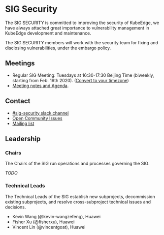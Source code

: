 # SIG Security

The SIG SECURITY is committed to improving the security of KubeEdge, we have always attached great importance to vulnerability management in KubeEdge development and maintenance.

The SIG SECURITY members will work with the security team for fixing and disclosing vulnerabilities, under the  embargo policy.

## Meetings

- Regular SIG Meeting: Tuesdays at 16:30-17:30 Beijing Time (biweekly, starting from Feb. 19th 2020). ([Convert to your timezone](https://www.thetimezoneconverter.com/?t=16%3A30&tz=GMT%2B8&))
- [Meeting notes and Agenda](https://docs.google.com/document/d/1-2sgYfsKk3zPi7ETmzTa2-bBL0O9WscG9-1K9Gp-JeM/edit#).

## Contact

- [#sig-security slack channel](https://kubeedge.slack.com)
- [Open Community Issues](https://github.com/kubeedge/community/issues)
- [Mailing list](https://groups.google.com/forum/#!forum/kubeedge)

## Leadership

### Chairs

The Chairs of the SIG run operations and processes governing the SIG.

*TODO*

### Technical Leads

The Technical Leads of the SIG establish new subprojects, decommission existing subprojects, and resolve cross-subproject technical issues and decisions.

- Kevin Wang (@kevin-wangzefeng), Huawei
- Fisher Xu (@fisherxu), Huawei
- Vincent Lin (@vincentgoat), Huawei